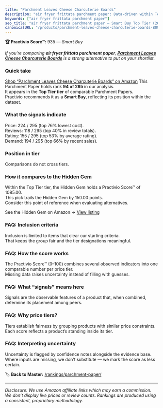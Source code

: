 ```yaml
---
title: "Parchment Leaves Cheese Charcuterie Boards"
description: "air fryer frittata parchment paper: Data-driven within Top Tier ranking using the Practivio Score™. Positioned by quality, value, demand, findability, momentum."
keywords: ["air fryer frittata parchment paper"]
seo_title: "air fryer frittata parchment paper — Smart Buy Top Tier (2025)"
canonicalURL: "/products/parchment-leaves-cheese-charcuterie-boards-B09YMWYB1T/"
---
```


**🏆 Practivio Score™:** 935 — _Smart Buy_


*If you're comparing **air fryer frittata parchment paper**, **[Parchment Leaves Cheese Charcuterie Boards](https://www.amazon.com/dp/B09YMWYB1T?tag=practivio-20)** is a strong alternative to put on your shortlist.*
### Quick take
[Shop “Parchment Leaves Cheese Charcuterie Boards” on Amazon](https://www.amazon.com/dp/B09YMWYB1T?tag=practivio-20)
This Parchment Paper holds rank **94 of 295** in our analysis.  
It appears in the **Top Tier tier** of comparable Parchment Papers.  
Practivio recommends it as a **Smart Buy**, reflecting its position within the dataset.

### What the signals indicate
Price: 224 / 295 (top 76% lowest cost).  
Reviews: 118 / 295 (top 40% in review totals).  
Rating: 155 / 295 (top 53% by average rating).  
Demand: 194 / 295 (top 66% by recent sales).

### Position in tier
Comparisons do not cross tiers.

### How it compares to the Hidden Gem
Within the Top Tier tier, the Hidden Gem holds a Practivio Score™ of 1085.00.  
This pick trails the Hidden Gem by 150.00 points.  
Consider this point of reference when evaluating alternatives.  

See the Hidden Gem on Amazon → [View listing](https://www.amazon.com/dp/B07SYB2BFW?tag=practivio-20)

### FAQ: Inclusion criteria
Inclusion is limited to items that clear our starting criteria.  
That keeps the group fair and the tier designations meaningful.

### FAQ: How the score works
The Practivio Score™ (0–100) combines several observed indicators into one comparable number per price tier.  
Missing data raises uncertainty instead of filling with guesses.

### FAQ: What “signals” means here
Signals are the observable features of a product that, when combined, determine its placement among peers.

### FAQ: Why price tiers?
Tiers establish fairness by grouping products with similar price constraints.  
Each score reflects a product’s standing inside its tier.

### FAQ: Interpreting uncertainty
Uncertainty is flagged by confidence notes alongside the evidence base.  
Where inputs are missing, we don’t substitute — we mark the score as less certain.


🏷️ **Back to Master:** [/rankings/parchment-paper/](/rankings/parchment-paper/)

---
_Disclosure: We use Amazon affiliate links which may earn a commission. We don’t display live prices or review counts. Rankings are produced using a consistent, proprietary methodology._
